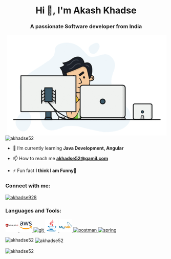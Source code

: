 
<h1 align="center">Hi 👋, I'm Akash Khadse</h1>
<h3 align="center">A passionate Software developer from India</h3>
<img align="right" alt="coding" width="500" src="https://raw.githubusercontent.com/rajpratyush/rajpratyush/master/me_1.gif">
<p align="left"> <img src="https://komarev.com/ghpvc/?username=akhadse52&label=Profile%20views&color=0e75b6&style=flat" alt="akhadse52" /> </p>

- 🌱 I’m currently learning **Java Development, Angular**

- 📫 How to reach me **akhadse52@gamil.com**

- ⚡ Fun fact **I think I am Funny🤣**

<h3 align="left">Connect with me:</h3>
<p align="left">
<a href="https://instagram.com/akhadse928" target="blank"><img align="center" src="https://raw.githubusercontent.com/rahuldkjain/github-profile-readme-generator/master/src/images/icons/Social/instagram.svg" alt="akhadse928" height="30" width="40" /></a>
</p>

<h3 align="left">Languages and Tools:</h3>
<p align="left"> <a href="https://angular.io" target="_blank" rel="noreferrer"> <img src="https://raw.githubusercontent.com/devicons/devicon/master/icons/angularjs/angularjs-original-wordmark.svg" alt="angularjs" width="40" height="40"/> </a> <a href="https://aws.amazon.com" target="_blank" rel="noreferrer"> <img src="https://raw.githubusercontent.com/devicons/devicon/master/icons/amazonwebservices/amazonwebservices-original-wordmark.svg" alt="aws" width="40" height="40"/> </a> <a href="https://git-scm.com/" target="_blank" rel="noreferrer"> <img src="https://www.vectorlogo.zone/logos/git-scm/git-scm-icon.svg" alt="git" width="40" height="40"/> </a> <a href="https://www.java.com" target="_blank" rel="noreferrer"> <img src="https://raw.githubusercontent.com/devicons/devicon/master/icons/java/java-original.svg" alt="java" width="40" height="40"/> </a> <a href="https://www.mysql.com/" target="_blank" rel="noreferrer"> <img src="https://raw.githubusercontent.com/devicons/devicon/master/icons/mysql/mysql-original-wordmark.svg" alt="mysql" width="40" height="40"/> </a> <a href="https://postman.com" target="_blank" rel="noreferrer"> <img src="https://www.vectorlogo.zone/logos/getpostman/getpostman-icon.svg" alt="postman" width="40" height="40"/> </a> <a href="https://spring.io/" target="_blank" rel="noreferrer"> <img src="https://www.vectorlogo.zone/logos/springio/springio-icon.svg" alt="spring" width="40" height="40"/> </a> </p>

<p><img align="left" src="https://github-readme-stats.vercel.app/api/top-langs?username=akhadse52&show_icons=true&locale=en&layout=compact" alt="akhadse52" /></p>

<p>&nbsp;<img align="center" src="https://github-readme-stats.vercel.app/api?username=akhadse52&show_icons=true&locale=en" alt="akhadse52" /></p>

<p><img align="center" src="https://github-readme-streak-stats.herokuapp.com/?user=akhadse52&" alt="akhadse52" /></p>

